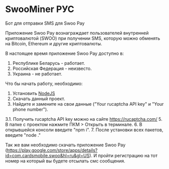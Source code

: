 # SwooMiner РУС
Бот для отправки SMS для Swoo Pay

Приложение Swoo Pay вознаграждает пользователей внутренней криптовалютой (SWOO) при получении SMS, которую можно обменять на Bitcoin, Ethereum и другие криптовалюты.

В настоящее время приложение Swoo Pay доступно в:

1. Республике Беларусь - работает.
2. Российская Федерация - неизвесто.
3. Украина - не работает.


Что бы начать работу, необходимо:
1. Установить [NodeJS](https://nodejs.org/en)
2. Скачать данный проект.
3. Найдите и замените на свои данные ("Your rucaptcha API key" и "Your phone number").

3.1. Получить rucaptcha API key можно на сайте https://rucaptcha.com/
5. В папке с проектом нажмите ПКМ > Открыть в терминале.
6. В открывшейся консоли введите "npm i".
7. После установки всех пакетов, введите "node ."

Так же вам необходимо скачать приложение Swoo Pay (https://play.google.com/store/apps/details?id=com.cardsmobile.swoo&hl=ru&gl=US).
И пройти регистрацию на тот номер на который вы будете отсылать смс сообщения.
